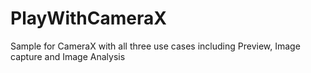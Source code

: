 # PlayWithCameraX
Sample for CameraX with all three use cases including Preview, Image capture and Image Analysis
